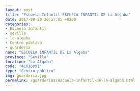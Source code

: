 ```yaml
---
layout: post
title: "Escuela Infantil ESCUELA INFANTIL DE La Algaba"
date: 2017-09-20 20:57:05 +0200
categories:
- Escuela Infantil
- sevilla
- la-algaba
- Centro público
- guarderia
name: "ESCUELA INFANTIL DE La Algaba"
province: "Sevilla"
location: "La Algaba"
code: "41016991"
type: "Centro público"
img: guarderia.jpg
permalink: /guarderias/escuela-infantil-de-la-algaba.html
---
```

